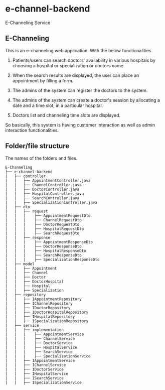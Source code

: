 # e-channel-backend
E-Channeling Service
## E-Channeling
This is an e-channeling web application. With the below functionalities.

1. Patients/users can search doctors' availability in various hospitals by choosing a hospital or specialization or doctors name.

2. When the search results are displayed, the user can place an appointment by filling a form.

3. The admins of the system can register the doctors to the system.

4. The admins of the system can create a doctor's session by allocating a date and a time slot, in a particular hospital.

5. Doctors list and channeling time slots are displayed.

So basically, this system is having customer interaction as well as admin interaction functionalities.

## Folder/file structure
The names of the folders and files. 
```
E-Channeling
├── e-channel-backend                            
|   ├── controller                              
| 	|   ├── AppointmentController.java           
| 	|   ├── ChannelController.java     
| 	|   ├── DoctorController.java  
| 	|   ├── HospitalController.java
| 	|   ├── SearchController.java
| 	|   ├── SpecializationController.java
|   ├── dto                             
| 	|   ├── request 
| 	|   |    ├── AppointmentRequestDto
| 	|   |    ├── ChannelRequestDto
| 	|   |    ├── DoctorRequestDto
| 	|   |    ├── HospitalRequestDto
| 	|   |    ├── SearchRequestDto
| 	|   ├── response
| 	|   |    ├── AppointmentResponseDto
| 	|   |    ├── DoctorResponseDto
| 	|   |    ├── HospitalResponseDto
| 	|   |    ├── SearchResponseDto
| 	|   |    ├── SpecializationResponseDto
|   ├── model                              
| 	|   ├── Appointment           
| 	|   ├── Channel     
| 	|   ├── Doctor  
| 	|   ├── DoctorHospital
| 	|   ├── Hospital
| 	|   ├── Specialization
|   ├── repository                              
| 	|   ├── IAppointmentRepository           
| 	|   ├── IChannelRepository 
| 	|   ├── IDoctorRepository  
| 	|   ├── IDoctorHospitalRepository
| 	|   ├── IHospitalRepository
| 	|   ├── ISpecializationRepository
|   ├── service
| 	|   ├── implementation
| 	|   |    ├── AppointmentService
| 	|   |    ├── ChannelService
| 	|   |    ├── DoctorService
| 	|   |    ├── HospitalService
| 	|   |    ├── SearchService
| 	|   |    ├── SpecializationService
| 	|   ├── IAppointmentService           
| 	|   ├── IChannelService 
| 	|   ├── IDoctorService  
| 	|   ├── IHospitalService
| 	|   ├── ISearchService
| 	|   ├── ISpecializationService
```
